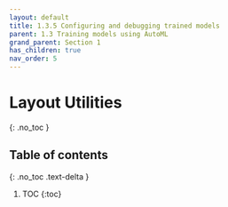 ```yaml
---
layout: default
title: 1.3.5 Configuring and debugging trained models
parent: 1.3 Training models using AutoML
grand_parent: Section 1
has_children: true
nav_order: 5
---
```


# Layout Utilities
{: .no_toc }

## Table of contents
{: .no_toc .text-delta }

1. TOC
{:toc}

